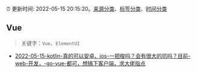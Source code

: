 :alarm_clock: 更新时间: 2022-05-15 20:15:20。[来源分类](../README.md)、[标签分类](../TAGS.md)、[时间分类](../TIMELINE.md)

## Vue


> 关键字：`Vue`、`ElementUI`



- [2022-05-15-kotlin-真的可以安卓、ios-一把梭吗？会有很大的坑吗？目前-web-开发，-go-vue-都可，想搞下客户端，求大佬指点](https://www.v2ex.com/t/853027) 